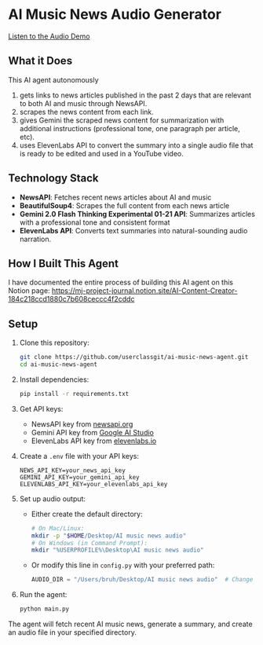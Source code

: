 # AI Music News Audio Generator

[Listen to the Audio Demo](https://file.notion.so/f/f/02686ad4-1e38-4b1d-a1c7-c3057724c60e/bc6f3de5-1e7a-41d7-b920-ae5e6ad2680b/Spotify_is_expanding_its_AI_audiobook_narration_ca.mp3?table=block&id=1a2c218c-cd18-806c-b54b-df3e1cc4e18d&spaceId=02686ad4-1e38-4b1d-a1c7-c3057724c60e&expirationTimestamp=1740470400000&signature=VViUrofYv4c5jgqEjBtaj6Ha3NjN3fPZfdyjYw5LfRo)

## What it Does

This AI agent autonomously
1. gets links to news articles published in the past 2 days that are relevant to both AI and music through NewsAPI.
2. scrapes the news content from each link.
3. gives Gemini the scraped news content for summarization with additional instructions (professional tone, one paragraph per article, etc).
4. uses ElevenLabs API to convert the summary into a single audio file that is ready to be edited and used in a YouTube video.

## Technology Stack

- **NewsAPI**: Fetches recent news articles about AI and music
- **BeautifulSoup4**: Scrapes the full content from each news article
- **Gemini 2.0 Flash Thinking Experimental 01-21 API**: Summarizes articles with a professional tone and consistent format
- **ElevenLabs API**: Converts text summaries into natural-sounding audio narration.

## How I Built This Agent

I have documented the entire process of building this AI agent on this Notion page:
https://mj-project-journal.notion.site/AI-Content-Creator-184c218ccd1880c7b608ceccc4f2cddc

## Setup

1. Clone this repository:
   ```bash
   git clone https://github.com/userclassgit/ai-music-news-agent.git
   cd ai-music-news-agent
   ```

2. Install dependencies:
   ```bash
   pip install -r requirements.txt
   ```

3. Get API keys:
   - NewsAPI key from [newsapi.org](https://newsapi.org)
   - Gemini API key from [Google AI Studio](https://makersuite.google.com/app/apikey)
   - ElevenLabs API key from [elevenlabs.io](https://elevenlabs.io)

4. Create a `.env` file with your API keys:
   ```
   NEWS_API_KEY=your_news_api_key
   GEMINI_API_KEY=your_gemini_api_key
   ELEVENLABS_API_KEY=your_elevenlabs_api_key
   ```

5. Set up audio output:
   - Either create the default directory:
     ```bash
     # On Mac/Linux:
     mkdir -p "$HOME/Desktop/AI music news audio"
     # On Windows (in Command Prompt):
     mkdir "%USERPROFILE%\Desktop\AI music news audio"
     ```
   - Or modify this line in `config.py` with your preferred path:
     ```python
     AUDIO_DIR = "/Users/bruh/Desktop/AI music news audio"  # Change this path
     ```

6. Run the agent:
   ```bash
   python main.py
   ```

The agent will fetch recent AI music news, generate a summary, and create an audio file in your specified directory.